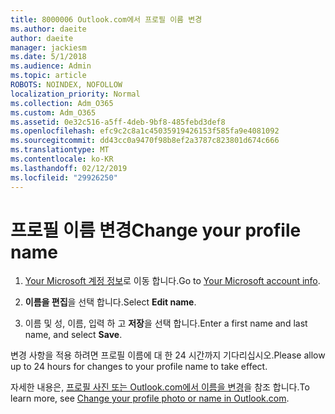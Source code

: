 ```yaml
---
title: 8000006 Outlook.com에서 프로필 이름 변경
ms.author: daeite
author: daeite
manager: jackiesm
ms.date: 5/1/2018
ms.audience: Admin
ms.topic: article
ROBOTS: NOINDEX, NOFOLLOW
localization_priority: Normal
ms.collection: Adm_O365
ms.custom: Adm_O365
ms.assetid: 0e32c516-a5ff-4deb-9bf8-485febd3def8
ms.openlocfilehash: efc9c2c8a1c45035919426153f585fa9e4081092
ms.sourcegitcommit: dd43cc0a9470f98b8ef2a3787c823801d674c666
ms.translationtype: MT
ms.contentlocale: ko-KR
ms.lasthandoff: 02/12/2019
ms.locfileid: "29926250"
---
```

# <a name="change-your-profile-name"></a><span data-ttu-id="53253-102">프로필 이름 변경</span><span class="sxs-lookup"><span data-stu-id="53253-102">Change your profile name</span></span>

1. <span data-ttu-id="53253-103">[Your Microsoft 계정 정보](https://go.microsoft.com/fwlink/p/?linkid=860841)로 이동 합니다.</span><span class="sxs-lookup"><span data-stu-id="53253-103">Go to [Your Microsoft account info](https://go.microsoft.com/fwlink/p/?linkid=860841).</span></span>
    
2. <span data-ttu-id="53253-104">**이름을 편집**을 선택 합니다.</span><span class="sxs-lookup"><span data-stu-id="53253-104">Select **Edit name**.</span></span> 
    
3. <span data-ttu-id="53253-105">이름 및 성, 이름, 입력 하 고 **저장**을 선택 합니다.</span><span class="sxs-lookup"><span data-stu-id="53253-105">Enter a first name and last name, and select **Save**.</span></span> 
    
<span data-ttu-id="53253-106">변경 사항을 적용 하려면 프로필 이름에 대 한 24 시간까지 기다리십시오.</span><span class="sxs-lookup"><span data-stu-id="53253-106">Please allow up to 24 hours for changes to your profile name to take effect.</span></span>
  
<span data-ttu-id="53253-107">자세한 내용은, [프로필 사진 또는 Outlook.com에서 이름을 변경](https://go.microsoft.com/fwlink/?linkid=873110)을 참조 합니다.</span><span class="sxs-lookup"><span data-stu-id="53253-107">To learn more, see [Change your profile photo or name in Outlook.com](https://go.microsoft.com/fwlink/?linkid=873110).</span></span>
  

